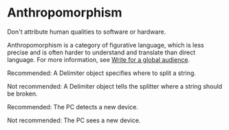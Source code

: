 


# Anthropomorphism  

Don't attribute human qualities to software or hardware.

Anthropomorphism is a category of figurative language, which is less precise and is often harder
to understand and translate than direct language. For more information, see
[Write for a global audience](/style/translation).

Recommended: A Delimiter object specifies
where to split a string.

Not recommended: A Delimiter object tells
the splitter where a string should be broken.

Recommended: The PC detects a new
device.

Not recommended: The PC sees a new
device.



